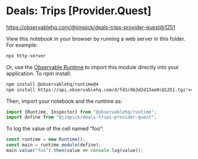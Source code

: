 # Deals: Trips [Provider.Quest]

https://observablehq.com/@jimpick/deals-trips-provider-quest@1251

View this notebook in your browser by running a web server in this folder. For
example:

~~~sh
npx http-server
~~~

Or, use the [Observable Runtime](https://github.com/observablehq/runtime) to
import this module directly into your application. To npm install:

~~~sh
npm install @observablehq/runtime@4
npm install https://api.observablehq.com/d/fd1c9b3d2d13ae0c@1251.tgz?v=3
~~~

Then, import your notebook and the runtime as:

~~~js
import {Runtime, Inspector} from "@observablehq/runtime";
import define from "@jimpick/deals-trips-provider-quest";
~~~

To log the value of the cell named “foo”:

~~~js
const runtime = new Runtime();
const main = runtime.module(define);
main.value("foo").then(value => console.log(value));
~~~
